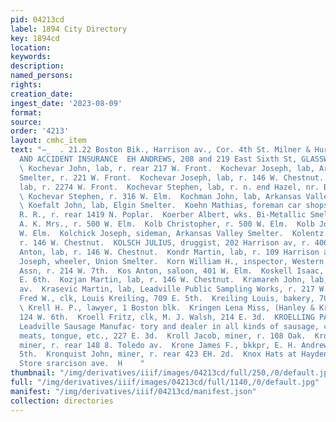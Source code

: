 ```yaml
---
pid: 04213cd
label: 1894 City Directory
key: 1894cd
location: 
keywords: 
description: 
named_persons: 
rights: 
creation_date: 
ingest_date: '2023-08-09'
format: 
source: 
order: '4213'
layout: cmhc_item
text: "—_  . 21.22 Boston Bik., Harrison av., Cor. 4th St. Milner & Hurd, FIRE, LIFE
  AND ACCIDENT INSURANCE  EH ANDREWS, 208 and 219 East Sixth St, GLASSWARE  158 KRO
  \ Kochevar John, lab, r. rear 217 W. Front.  Kochevar Joseph, lab, Arkansas Valley
  Smelter, r. 221 W. Front.  Kochevar Joseph, lab, r. 146 W. Chestnut.  Kochevar Stephen,
  lab, r. 2274 W. Front.  Kochevar Stephen, lab, r. n. end Hazel, nr. Big Evans Gulch.
  \ Kochevar Stephen, r. 316 W. Elm.  Kochman John, lab, Arkansas Valley Smelter.
  \ Koefalt John, lab, Elgin Smelter.  Koehn Mathias, foreman car shops, D. & R. G.
  R. R., r. rear 1419 N. Poplar.  Koerber Albert, wks. Bi-Metallic Smelter.  Kolb
  A. K. Mrs., r. 500 W. Elm.  Kolb Christopher, r. 500 W. Elm.  Kolb John C., r. 500
  W. Elm.  Kolchick Joseph, sideman, Arkansas Valley Smelter.  Kolentz Anton, miner,
  r. 146 W. Chestnut.  KOLSCH JULIUS, druggist, 202 Harrison av, r. 406 W. 3d.  Konde
  Anton, lab, r. 146 W. Chestnut.  Kondr Martin, lab, r. 109 Harrison av.  Korkin
  Joseph, wheeler, Union Smelter.  Korn William H., inspector, Western Ry. Weighing
  Assn, r. 214 W. 7th.  Kos Anton, saloon, 401 W. Elm.  Koskell Isaac, miner, r. 820
  E. 6th.  Kozjan Martin, lab, r. 146 W. Chestnut.  Kramareh John, lab, r. 109 Harrison
  av.  Krasevic Martin, lab, Leadville Public Sampling Works, r. 217 W. Front.  Kreiling
  Fred W., clk, Louis Kreiling, 709 E. 5th.  Kreiling Louis, bakery, 709 EH. 5th.
  \ Krell H. P., lawyer, 1 Boston blk.  Kringen Lena Miss, (Hanley & Kringen,) r.
  124 W. 6th.  Kroell Fritz, clk, M. J. Walsh, 214 E. 3d.  KROELLING PAUL F., propr.
  Leadville Sausage Manufac- tory and dealer in all kinds of sausage, cured and smoked
  meats, tongue, etc., 227 E. 3d.  Kroll Jacob, miner, r. 108 Oak.  Kroll Joseph,
  miner, r. rear 148 8. Toledo av.  Krone James F., bkkpr, E. H. Andrews, r. 631 E.
  5th.  Kronquist John, miner, r. rear 423 EH. 2d.  Knox Hats at Hayden’s Glothing
  Store srarcison ave.  H    "
thumbnail: "/img/derivatives/iiif/images/04213cd/full/250,/0/default.jpg"
full: "/img/derivatives/iiif/images/04213cd/full/1140,/0/default.jpg"
manifest: "/img/derivatives/iiif/04213cd/manifest.json"
collection: directories
---
```

